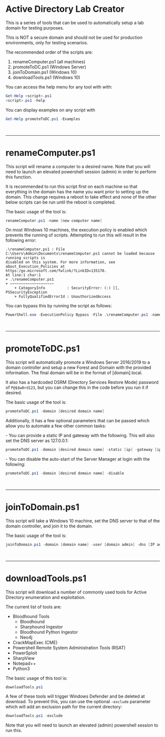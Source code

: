 # Active Directory Lab Creator
This is a series of tools that can be used to automatically setup a lab domain for testing purposes. 

This is NOT a secure domain and should not be used for production environments, only for testing scenarios.

The recommended order of the scripts are:
1. renameComputer.ps1 (all machines)
2. promoteToDC.ps1 (Windows Server)
3. joinToDomain.ps1 (Windows 10)
4. downloadTools.ps1 (Windows 10)

You can access the help menu for any tool with with:
```powershell
Get-Help <script>.ps1
<script>.ps1 -help
```

You can display examples on any script with
```powershell
Get-Help promoteToDC.ps1 -Examples
```

<br>

-----
# renameComputer.ps1
This script will rename a computer to a desired name. Note that you will need to launch an elevated powershell session (admin) in order to perform this function.

It is recommended to run this script first on each machine so that everything in the domain has the name you want prior to setting up the domain. This change requires a reboot to take effect and none of the other below scripts can be run until the reboot is completed.

The basic usage of the tool is:
```powershell
renameComputer.ps1 -name [new computer name]
```

On most Windows 10 machines, the execution policy is enabled which prevents the running of scripts. Attempting to run this will result in the following error:
```
.\renameComputer.ps1 : File C:\Users\Admin\Documents\renameComputer.ps1 cannot be loaded because running scripts is
disabled on this system. For more information, see about_Execution_Policies at
https:/go.microsoft.com/fwlink/?LinkID=135170.
At line:1 char:1
+ .\renameComputer.ps1
+ ~~~~~~~~~~~~~~~~~~~~
    + CategoryInfo          : SecurityError: (:) [], PSSecurityException
    + FullyQualifiedErrorId : UnauthorizedAccess
```

You can bypass this by running the script as follows:
```powershell
PowerShell.exe -ExecutionPolicy Bypass -File .\renameComputer.ps1 -name [new computer name]
```
<br>

-----
# promoteToDC.ps1
This script will automatically promote a Windows Server 2016/2019 to a domain controller and setup a new Forest and Domain with the provided information. The final domain will be in the format of [domain].local. 

It also has a hardcoded DSRM (Directory Services Restore Mode) password of ``P@$$w0rd123``, but you can change this in the code before you run it if desired.

The basic usage of the tool is:
```powershell
promoteToDC.ps1 -domain [desired domain name]
``` 

Additionally, it has a few optional parameters that can be passed which allow you to automate a few other common tasks:

\- You can provide a static IP and gateway with the following. This will also set the DNS server as 127.0.0.1:
```powershell
promoteToDC.ps1 -domain [desired domain name] -static [ip] -gateway [ip]
```

\- You can disable the auto-start of the Server Manager at login with the following:
```powershell
promoteToDC.ps1 -domain [desired domain name] -disable
```
<br>

-----
# joinToDomain.ps1
This script will take a Windows 10 machine, set the DNS server to that of the domain controller, and join it to the domain.

The basic usage of the tool is:
```powershell
joinToDomain.ps1 -domain [domain name] -user [domain admin] -dns [IP address of the domain controller]
```
<br>

-----
# downloadTools.ps1
This script will download a number of commonly used tools for Active Directory enumeration and exploitation.

The current list of tools are:
- Bloodhound Tools
    - Bloodhound
    - Sharphound Ingestor
    - Bloodhound Python Ingestor
    - Neo4j
- CrackMapExec (CME)
- Powershell Remote System Administration Tools (RSAT)
- PowerSploit
- SharpView
- Notepad++
- Python3

The basic usage of this tool is:
```powershell
downloadTools.ps1
```

A few of these tools will trigger Windows Defender and be deleted at download. To prevent this, you can use the optional ``-exclude`` parameter which will add an exclusion path for the current directory:
```powershell
downloadTools.ps1 -exclude
```

Note that you will need to launch an elevated (admin) powershell session to run this.